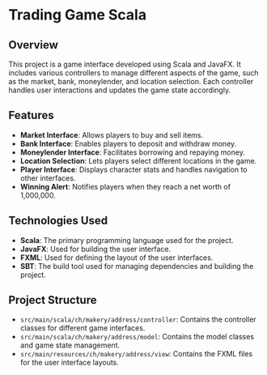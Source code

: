 # Trading Game Scala

## Overview

This project is a game interface developed using Scala and JavaFX. It includes various controllers to manage different aspects of the game, such as the market, bank, moneylender, and location selection. Each controller handles user interactions and updates the game state accordingly.

## Features

- **Market Interface**: Allows players to buy and sell items.
- **Bank Interface**: Enables players to deposit and withdraw money.
- **Moneylender Interface**: Facilitates borrowing and repaying money.
- **Location Selection**: Lets players select different locations in the game.
- **Player Interface**: Displays character stats and handles navigation to other interfaces.
- **Winning Alert**: Notifies players when they reach a net worth of 1,000,000.

## Technologies Used

- **Scala**: The primary programming language used for the project.
- **JavaFX**: Used for building the user interface.
- **FXML**: Used for defining the layout of the user interfaces.
- **SBT**: The build tool used for managing dependencies and building the project.

## Project Structure

- `src/main/scala/ch/makery/address/controller`: Contains the controller classes for different game interfaces.
- `src/main/scala/ch/makery/address/model`: Contains the model classes and game state management.
- `src/main/resources/ch/makery/address/view`: Contains the FXML files for the user interface layouts.
